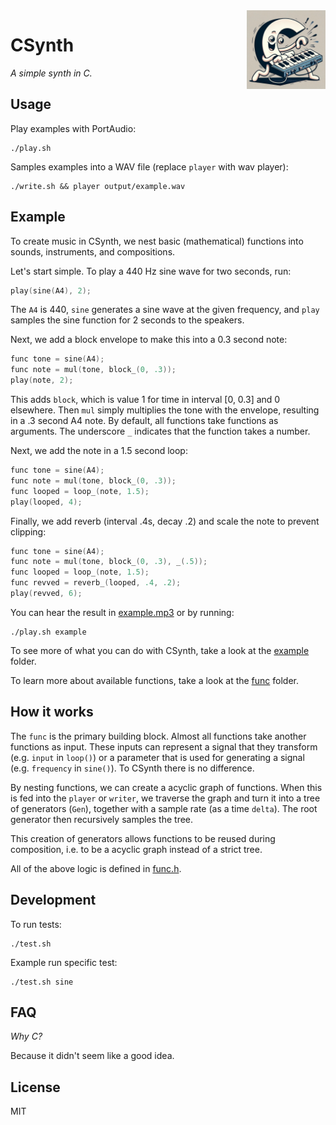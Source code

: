<img src="logo.jpg" width="25%" height="25%" align="right" alt="CSynth logo">

# CSynth

*A simple synth in C.*

## Usage

Play examples with PortAudio:

    ./play.sh

Samples examples into a WAV file (replace `player` with wav player):

    ./write.sh && player output/example.wav

## Example

To create music in CSynth, we nest basic (mathematical) functions into sounds,
instruments, and compositions.

Let's start simple. To play a 440 Hz sine wave for two seconds, run:

```c
play(sine(A4), 2);
```

The `A4` is 440, `sine` generates a sine wave at the given frequency, and `play`
samples the sine function for 2 seconds to the speakers.

Next, we add a block envelope to make this into a 0.3 second note:

```c
func tone = sine(A4);
func note = mul(tone, block_(0, .3));
play(note, 2);
```

This adds `block`, which is value 1 for time in interval [0, 0.3] and 0
elsewhere. Then `mul` simply multiplies the tone with the envelope, resulting in
a .3 second A4 note. By default, all functions take functions as arguments. The
underscore `_` indicates that the function takes a number.

Next, we add the note in a 1.5 second loop:

```c
func tone = sine(A4);
func note = mul(tone, block_(0, .3));
func looped = loop_(note, 1.5);
play(looped, 4);
```

Finally, we add reverb (interval .4s, decay .2) and scale the note to prevent
clipping:

```c
func tone = sine(A4);
func note = mul(tone, block_(0, .3), _(.5));
func looped = loop_(note, 1.5);
func revved = reverb_(looped, .4, .2);
play(revved, 6);
```

You can hear the result in
[example.mp3](https://github.com/leovandriel/csynth/raw/main/output/example.mp3)
or by running:

    ./play.sh example

To see more of what you can do with CSynth, take a look at the
[example](src/example) folder.

To learn more about available functions, take a look at the [func](src/func)
folder.

## How it works

The `func` is the primary building block. Almost all functions take another
functions as input. These inputs can represent a signal that they transform
(e.g. `input` in `loop()`) or a parameter that is used for generating a signal
(e.g. `frequency` in `sine()`). To CSynth there is no difference.

By nesting functions, we can create a acyclic graph of functions. When this is
fed into the `player` or `writer`, we traverse the graph and turn it into a tree
of generators (`Gen`), together with a sample rate (as a time `delta`). The root
generator then recursively samples the tree.

This creation of generators allows functions to be reused during composition,
i.e. to be a acyclic graph instead of a strict tree.

All of the above logic is defined in [func.h](src/core/func.h).

## Development

To run tests:

    ./test.sh

Example run specific test:

    ./test.sh sine

## FAQ

*Why C?*

Because it didn't seem like a good idea.

## License

MIT
